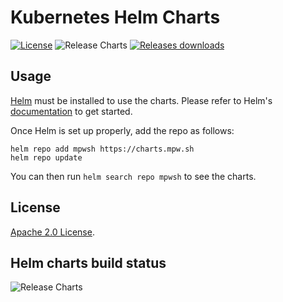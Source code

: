 # Kubernetes Helm Charts

[![License](https://img.shields.io/badge/License-Apache%202.0-blue.svg)](https://opensource.org/licenses/Apache-2.0) ![Release Charts](https://github.com/mpwsh/helm-charts/workflows/Release%20Charts/badge.svg?branch=main) [![Releases downloads](https://img.shields.io/github/downloads/mpwsh/helm-charts/total.svg)](https://github.com/mpwsh/helm-charts/releases)

## Usage

[Helm](https://helm.sh) must be installed to use the charts.
Please refer to Helm's [documentation](https://helm.sh/docs/) to get started.

Once Helm is set up properly, add the repo as follows:

```console
helm repo add mpwsh https://charts.mpw.sh
helm repo update
```

You can then run `helm search repo mpwsh` to see the charts.

## License

<!-- Keep full URL links to repo files because this README syncs from main to gh-pages.  -->

[Apache 2.0 License](https://github.com/mpwsh/helm-charts/blob/main/LICENSE).

## Helm charts build status

![Release Charts](https://github.com/mpwsh/helm-charts/workflows/Release%20Charts/badge.svg?branch=main)
